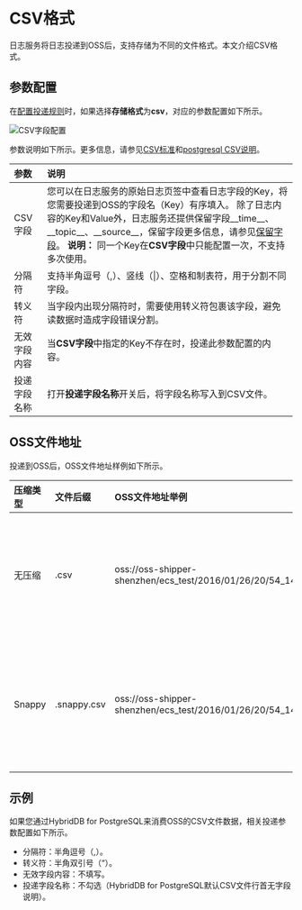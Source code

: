 # CSV格式

日志服务将日志投递到OSS后，支持存储为不同的文件格式。本文介绍CSV格式。

## 参数配置

在[配置投递规则](/intl.zh-CN/消费与投递/数据投递/投递日志到OSS/将日志服务数据投递到OSS.md)时，如果选择**存储格式**为**csv**，对应的参数配置如下所示。

![CSV字段配置](https://static-aliyun-doc.oss-accelerate.aliyuncs.com/assets/img/zh-CN/9777688951/p5813.png)

参数说明如下所示。更多信息，请参见[CSV标准](https://tools.ietf.org/html/rfc4180)和[postgresql CSV说明](https://www.postgresql.org/docs/9.4/static/sql-copy.html)。

|参数|说明|
|:-|:-|
|CSV字段|您可以在日志服务的原始日志页签中查看日志字段的Key，将您需要投递到OSS的字段名（Key）有序填入。 除了日志内容的Key和Value外，日志服务还提供保留字段\_\_time\_\_、\_\_topic\_\_、\_\_source\_\_，保留字段更多信息，请参见[保留字段](/intl.zh-CN/产品简介/使用限制/保留字段.md)。 **说明：** 同一个Key在**CSV字段**中只能配置一次，不支持多次使用。 |
|分隔符|支持半角逗号（,）、竖线（\|）、空格和制表符，用于分割不同字段。|
|转义符|当字段内出现分隔符时，需要使用转义符包裹该字段，避免读数据时造成字段错误分割。|
|无效字段内容|当**CSV字段**中指定的Key不存在时，投递此参数配置的内容。|
|投递字段名称|打开**投递字段名称**开关后，将字段名称写入到CSV文件。|

## OSS文件地址

投递到OSS后，OSS文件地址样例如下所示。

|压缩类型|文件后缀|OSS文件地址举例|说明|
|:---|:---|:--------|--|
|无压缩|.csv|oss://oss-shipper-shenzhen/ecs\_test/2016/01/26/20/54\_1453812893059571256\_937.csv|未压缩的CSV文件可下载到本地，以文本方式打开查看。|
|Snappy|.snappy.csv|oss://oss-shipper-shenzhen/ecs\_test/2016/01/26/20/54\_1453812893059571256\_937.snappy.csv|Snappy压缩文件的打开方式，请参见[打开Snappy压缩文件](/intl.zh-CN/消费与投递/数据投递/投递日志到OSS/解压snappy压缩文件.md)。|

## 示例

如果您通过HybridDB for PostgreSQL来消费OSS的CSV文件数据，相关投递参数配置如下所示。

-   分隔符：半角逗号（,）。
-   转义符：半角双引号（“）。
-   无效字段内容：不填写。
-   投递字段名称：不勾选（HybridDB for PostgreSQL默认CSV文件行首无字段说明）。

